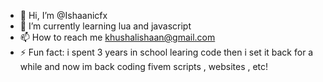 - 👋 Hi, I’m @Ishaanicfx
- 🌱 I’m currently learning lua and javascript
- 📫 How to reach me khushalishaan@gmail.com
- ⚡ Fun fact: i spent 3 years in school learing code then i set it back for a while and now im back coding fivem scripts , websites , etc!
<!---
Ishaanicfx/Ishaanicfx is a ✨ special ✨ repository because its `README.md` (this file) appears on your GitHub profile.
You can click the Preview link to take a look at your changes.
--->


